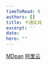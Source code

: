 ```yaml
---
timeToRead: 0
authors: []
title: 卡通乱炖
excerpt: ''
date: 
hero: ""
---
```

[MDpan](https://mdpan.tk/%E5%8D%A1%E9%80%9A%E4%B9%B1%E7%82%96/)
[阿里云](https://www.aliyundrive.com/s/miZPEe7LqR6)